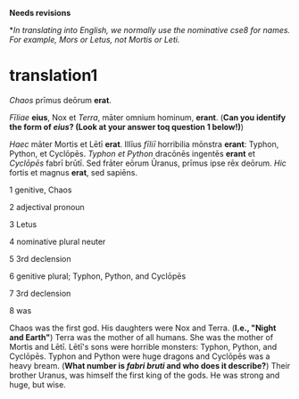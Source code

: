 **Needs revisions**

**In translating into English, we normally use the *nominative cse8 for names. For example, *Mors* or *Letus*, not *Mortis* or *Leti*.**

# translation1

*Chaos* prīmus deōrum **erat**.

*Fīliae* **eius**, Nox et *Terra*, māter omnium hominum, **erant**.
(**Can you identify the form of *eius*?  (Look at your answer toq question 1 below!)**)

*Haec* māter Mortis et Lētī **erat**. Illīus *fīliī* horribilia mōnstra **erant**: Typhon, Python, et Cyclōpēs. *Typhon et Python* dracōnēs ingentēs **erant** et *Cyclōpēs* fabrī brūtī. Sed frāter eōrum Ūranus, prīmus ipse rēx deōrum. *Hic* fortis et magnus **erat**, sed sapiēns.

1 genitive, Chaos

2 adjectival pronoun

3 Letus

4 nominative plural neuter

5 3rd declension

6 genitive plural; Typhon, Python, and Cyclōpēs

7 3rd declension

8 was

Chaos was the first god. His daughters were Nox and Terra. (**I.e., "Night and Earth"**)  Terra was the mother of all humans. She was the mother of Mortis and Lētī. Lētī's sons were horrible monsters: Typhon, Python, and Cyclōpēs.
Typhon and Python were huge dragons and Cyclōpēs was a heavy bream.  (**What number is *fabri bruti* and who does it describe?**)
 Their brother Uranus, was himself the first king of the gods. He was strong and huge, but wise.
